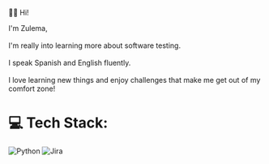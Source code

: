 👋🏻 Hi! 

I'm Zulema, <br><br>I'm really into learning more about software testing.<br><br>I speak Spanish and English fluently.<br><br>I love learning new things and enjoy challenges that make me get out of my comfort zone!


# 💻 Tech Stack:
![Python](https://img.shields.io/badge/python-3670A0?style=plastic&logo=python&logoColor=ffdd54) ![Jira](https://img.shields.io/badge/jira-%230A0FFF.svg?style=plastic&logo=jira&logoColor=white)
